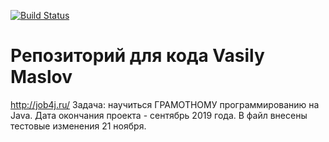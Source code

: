 
 [![Build Status](https://travis-ci.org/Massimilian/Vasily-Maslov.svg?branch=master)](https://travis-ci.org/Massimilian/Vasily-Maslov)

# Репозиторий для кода Vasily Maslov
 http://job4j.ru/
 Задача: научиться ГРАМОТНОМУ программированию на Java.
 Дата окончания проекта - сентябрь 2019 года.
 В файл внесены тестовые изменения 21 ноября.
 
